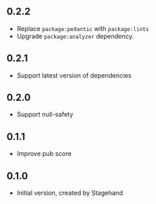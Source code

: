 ## 0.2.2

- Replace `package:pedantic` with `package:lints`
- Upgrade `package:analyzer` dependency.

## 0.2.1

- Support latest version of dependencies

## 0.2.0

- Support null-safety

## 0.1.1

- Improve pub score

## 0.1.0

- Initial version, created by Stagehand
